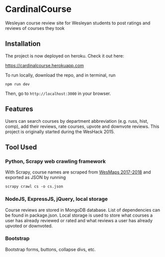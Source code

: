 # CardinalCourse

Wesleyan course review site for Wesleyan students to post ratings and reviews of courses they took

## Installation

The project is now deployed on heroku. Check it out here:

https://cardinalcourse.herokuapp.com

To run locally, download the repo, and in terminal, run

`npm run dev`

Then, go to `http://localhost:3000` in your browser.

## Features

Users can search courses by department abbreviation (e.g. russ, hist, comp), add their reviews, rate courses, upvote and downvote reviews. This project is originally started during the WesHack 2015.

## Tool Used

### Python, Scrapy web crawling framework

With Scrapy, course names are scraped from [WesMaps 2017-2018](https://iasext.wesleyan.edu/regprod/!wesmaps_page.html?term=1181) and exported as JSON by running

`scrapy crawl cs -o cs.json`

### NodeJS, ExpressJS, jQuery, local storage

Course reviews are stored in MongoDB database. List of dependencies can be found in package.json. Local storage is used to store what courses a user has already reviewed or rated and what reviews a user has already upvoted or downvoted.

### Bootstrap

Bootstrap forms, buttons, collapse divs, etc.